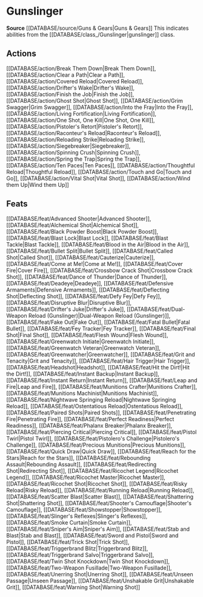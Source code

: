 ﻿---
id: '406'
name: Gunslinger
rarity: Common
rus_type_level: null
source: '[[DATABASE/source/Guns & Gears|Guns & Gears]]'
trait:
- Gunslinger
type: Trait

---
# Gunslinger

**Source** [[DATABASE/source/Guns & Gears|Guns & Gears]]
This indicates abilities from the [[DATABASE/class_/Gunslinger|gunslinger]] class.

## Actions

[[DATABASE/action/Break Them Down|Break Them Down]], [[DATABASE/action/Clear a Path|Clear a Path]], [[DATABASE/action/Covered Reload|Covered Reload]], [[DATABASE/action/Drifter's Wake|Drifter's Wake]], [[DATABASE/action/Finish the Job|Finish the Job]], [[DATABASE/action/Ghost Shot|Ghost Shot]], [[DATABASE/action/Grim Swagger|Grim Swagger]], [[DATABASE/action/Into the Fray|Into the Fray]], [[DATABASE/action/Living Fortification|Living Fortification]], [[DATABASE/action/One Shot, One Kill|One Shot, One Kill]], [[DATABASE/action/Pistoler's Retort|Pistoler's Retort]], [[DATABASE/action/Raconteur's Reload|Raconteur's Reload]], [[DATABASE/action/Reloading Strike|Reloading Strike]], [[DATABASE/action/Siegebreaker|Siegebreaker]], [[DATABASE/action/Spinning Crush|Spinning Crush]], [[DATABASE/action/Spring the Trap|Spring the Trap]], [[DATABASE/action/Ten Paces|Ten Paces]], [[DATABASE/action/Thoughtful Reload|Thoughtful Reload]], [[DATABASE/action/Touch and Go|Touch and Go]], [[DATABASE/action/Vital Shot|Vital Shot]], [[DATABASE/action/Wind them Up|Wind them Up]]

## Feats

[[DATABASE/feat/Advanced Shooter|Advanced Shooter]], [[DATABASE/feat/Alchemical Shot|Alchemical Shot]], [[DATABASE/feat/Black Powder Boost|Black Powder Boost]], [[DATABASE/feat/Blast Lock|Blast Lock]], [[DATABASE/feat/Blast Tackle|Blast Tackle]], [[DATABASE/feat/Blood in the Air|Blood in the Air]], [[DATABASE/feat/Bullet Split|Bullet Split]], [[DATABASE/feat/Called Shot|Called Shot]], [[DATABASE/feat/Cauterize|Cauterize]], [[DATABASE/feat/Come at Me!|Come at Me!]], [[DATABASE/feat/Cover Fire|Cover Fire]], [[DATABASE/feat/Crossbow Crack Shot|Crossbow Crack Shot]], [[DATABASE/feat/Dance of Thunder|Dance of Thunder]], [[DATABASE/feat/Deadeye|Deadeye]], [[DATABASE/feat/Defensive Armaments|Defensive Armaments]], [[DATABASE/feat/Deflecting Shot|Deflecting Shot]], [[DATABASE/feat/Defy Fey|Defy Fey]], [[DATABASE/feat/Disruptive Blur|Disruptive Blur]], [[DATABASE/feat/Drifter's Juke|Drifter's Juke]], [[DATABASE/feat/Dual-Weapon Reload (Gunslinger)|Dual-Weapon Reload (Gunslinger)]], [[DATABASE/feat/Fake Out|Fake Out]], [[DATABASE/feat/Fatal Bullet|Fatal Bullet]], [[DATABASE/feat/Fey Tracker|Fey Tracker]], [[DATABASE/feat/Final Shot|Final Shot]], [[DATABASE/feat/Flesh Wound|Flesh Wound]], [[DATABASE/feat/Greenwatch Initiate|Greenwatch Initiate]], [[DATABASE/feat/Greenwatch Veteran|Greenwatch Veteran]], [[DATABASE/feat/Greenwatcher|Greenwatcher]], [[DATABASE/feat/Grit and Tenacity|Grit and Tenacity]], [[DATABASE/feat/Hair Trigger|Hair Trigger]], [[DATABASE/feat/Headshot|Headshot]], [[DATABASE/feat/Hit the Dirt!|Hit the Dirt!]], [[DATABASE/feat/Instant Backup|Instant Backup]], [[DATABASE/feat/Instant Return|Instant Return]], [[DATABASE/feat/Leap and Fire|Leap and Fire]], [[DATABASE/feat/Munitions Crafter|Munitions Crafter]], [[DATABASE/feat/Munitions Machinist|Munitions Machinist]], [[DATABASE/feat/Nightwave Springing Reload|Nightwave Springing Reload]], [[DATABASE/feat/Ostentatious Reload|Ostentatious Reload]], [[DATABASE/feat/Paired Shots|Paired Shots]], [[DATABASE/feat/Penetrating Fire|Penetrating Fire]], [[DATABASE/feat/Perfect Readiness|Perfect Readiness]], [[DATABASE/feat/Phalanx Breaker|Phalanx Breaker]], [[DATABASE/feat/Piercing Critical|Piercing Critical]], [[DATABASE/feat/Pistol Twirl|Pistol Twirl]], [[DATABASE/feat/Pistolero's Challenge|Pistolero's Challenge]], [[DATABASE/feat/Precious Munitions|Precious Munitions]], [[DATABASE/feat/Quick Draw|Quick Draw]], [[DATABASE/feat/Reach for the Stars|Reach for the Stars]], [[DATABASE/feat/Rebounding Assault|Rebounding Assault]], [[DATABASE/feat/Redirecting Shot|Redirecting Shot]], [[DATABASE/feat/Ricochet Legend|Ricochet Legend]], [[DATABASE/feat/Ricochet Master|Ricochet Master]], [[DATABASE/feat/Ricochet Shot|Ricochet Shot]], [[DATABASE/feat/Risky Reload|Risky Reload]], [[DATABASE/feat/Running Reload|Running Reload]], [[DATABASE/feat/Scatter Blast|Scatter Blast]], [[DATABASE/feat/Shattering Shot|Shattering Shot]], [[DATABASE/feat/Shooter's Camouflage|Shooter's Camouflage]], [[DATABASE/feat/Showstopper|Showstopper]], [[DATABASE/feat/Slinger's Reflexes|Slinger's Reflexes]], [[DATABASE/feat/Smoke Curtain|Smoke Curtain]], [[DATABASE/feat/Sniper's Aim|Sniper's Aim]], [[DATABASE/feat/Stab and Blast|Stab and Blast]], [[DATABASE/feat/Sword and Pistol|Sword and Pistol]], [[DATABASE/feat/Trick Shot|Trick Shot]], [[DATABASE/feat/Triggerbrand Blitz|Triggerbrand Blitz]], [[DATABASE/feat/Triggerbrand Salvo|Triggerbrand Salvo]], [[DATABASE/feat/Twin Shot Knockdown|Twin Shot Knockdown]], [[DATABASE/feat/Two-Weapon Fusillade|Two-Weapon Fusillade]], [[DATABASE/feat/Unerring Shot|Unerring Shot]], [[DATABASE/feat/Unseen Passage|Unseen Passage]], [[DATABASE/feat/Unshakable Grit|Unshakable Grit]], [[DATABASE/feat/Warning Shot|Warning Shot]]
